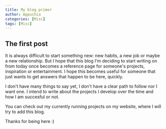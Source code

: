 ```yaml
---
title: My blog primer
author: Appuchia
categories: [Misc]
tags: [Misc]
---
```


## The first post

It is always difficult to start something new: new habits, a new job or maybe a new relationship. But I hope that this blog I'm deciding to start writing on from today once becomes a reference page for someone's projects, inspiration or entertainment. I hope this becomes useful for someone that just wants to get answers that happen to be here, quickly.

I don't have many things to say yet, I don't have a clear path to follow nor I want one. I intend to write about the projects I develop over the time and how I am succesful or not.

You can check out my currently running projects on my website, where I will try to add this blog.

Thanks for being here :)
